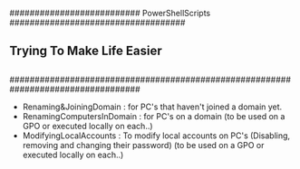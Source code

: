 
#########################\# PowerShellScripts #\##################################
##                                                                              ##
##                      Trying To Make Life Easier                              ##
##                                                                              ##
##################################################################################
 - Renaming&JoiningDomain : for PC's that haven't joined a domain yet.
 - RenamingComputersInDomain : for PC's on a domain (to be used on a GPO or executed locally on each..)
 - ModifyingLocalAccounts : To modify local accounts on PC's (Disabling, removing and changing their password) (to be used on a GPO or executed locally on each..)
